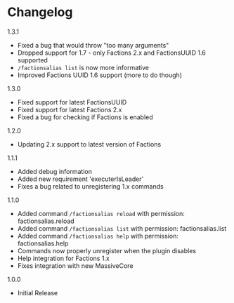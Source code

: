 Changelog
=========

1.3.1
* Fixed a bug that would throw "too many arguments" 
* Dropped support for 1.7 - only Factions 2.x and FactionsUUID 1.6 supported 
* `/factionsalias list` is now more informative 
* Improved Factions UUID 1.6 support (more to do though) 

1.3.0
* Fixed support for latest FactionsUUID
* Fixed support for latest Factions 2.x
* Fixed a bug for checking if Factions is enabled  

1.2.0
* Updating 2.x support to latest version of Factions

1.1.1
* Added debug information
* Added new requirement 'executerIsLeader'
* Fixes a bug related to unregistering 1.x commands 

1.1.0
* Added command `/factionsalias reload` with permission: factionsalias.reload
* Added command `/factionsalias list` with permission: factionsalias.list
* Added command `/factionsalias help` with permission: factionsalias.help
* Commands now properly unregister when the plugin disables 
* Help integration for Factions 1.x
* Fixes integration with new MassiveCore 

1.0.0
* Initial Release
